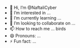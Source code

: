 - 👋 Hi, I’m @NaftaliCyber
- 👀 I’m interested in ...
- 🌱 I’m currently learning ...
- 💞️ I’m looking to collaborate on ...
- 📫 How to reach me ... birds
- 😄 Pronouns: ...
- ⚡ Fun fact: ...

<!---
NaftaliCyber/NaftaliCyber is a ✨ special ✨ repository because its `README.md` (this file) appears on your GitHub profile.
You can click the Preview link to take a look at your changes.
--->
